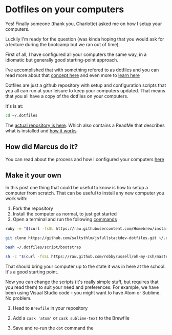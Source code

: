 # Dotfiles on your computers

Yes! Finally someone (thank you, Charlotte) asked me on how I setup your computers. 

Luckily I'm ready for the question (was kinda hoping that you would ask for a lecture during the bootcamp but we ran out of time). 

First of all, I have configured all your computers the same way, in a idiomatic but generally good starting-point approach. 

I've accomplished that with something refered to as dotfiles and you can read more about that [concept here](https://zachholman.com/2010/08/dotfiles-are-meant-to-be-forked/)  and even more to [learn here](https://dotfiles.github.io/)

Dotfiles are just a github repository with setup and configuration scripts that you all can run at your leisure to keep your computers updated. That means that you all have a copy of the dotfiles on your computers. 

It's is at:

```bash
cd ~/.dotfiles
```

The [actual repository is here](https://github.com/saltsthlm/jsfullstackdev-dotfiles). Which also contains a ReadMe that describes what is installed and [how it works](https://github.com/saltsthlm/jsfullstackdev-dotfiles/blob/master/README.md)

## How did Marcus do it? 

You can read about the process and how I configured your computers [here](http://www.marcusoft.net/2018/08/what-i-learned-when-installing-developer-computers-in-hours.html)

## Make it your own

In this post one thing that could be useful to know is how to setup a computer from scratch. That can be useful to install any new computer you work with:

1. Fork the repository
2. Install the computer as normal, to just get started
3. Open a terminal and run the following [commands](https://github.com/saltsthlm/jsfullstackdev-dotfiles/blob/master/script/automationAug18.sh)

```bash
ruby -e "$(curl -fsSL https://raw.githubusercontent.com/Homebrew/install/master/install)"

git clone https://github.com/saltsthlm/jsfullstackdev-dotfiles.git ~/.dotfiles

bash ~/.dotfiles/script/bootstrap

sh -c "$(curl -fsSL https://raw.github.com/robbyrussell/oh-my-zsh/master/tools/install.sh)"
```

That should bring your computer up to the state it was in here at the school. It's a good starting point. 

Now you can change the scripts (it's really simple stuff, but requires that you read them) to suit your need and preferences. For example, we have been using Visual Studio code - you might want to have Atom or Sublime. No problem. 

1. Head to `Brewfile` in your repository

2. Add a `cask 'atom'` or `cask sublime-text` to the Brewfile

3. Save and re-run the `dot` command the 

    